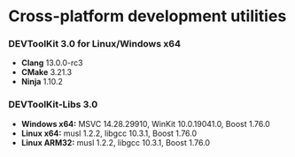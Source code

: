 # Cross-platform development utilities

### DEVToolKit 3.0 for Linux/Windows x64
- **Clang** 13.0.0-rc3
- **CMake** 3.21.3
- **Ninja** 1.10.2

### DEVToolKit-Libs 3.0
- **Windows x64:** MSVC 14.28.29910, WinKit 10.0.19041.0, Boost 1.76.0
- **Linux x64:** musl 1.2.2, libgcc 10.3.1, Boost 1.76.0
- **Linux ARM32:** musl 1.2.2, libgcc 10.3.1, Boost 1.76.0
